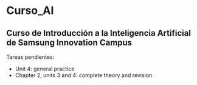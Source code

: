 # Curso_AI

## Curso de Introducción a la Inteligencia Artificial de Samsung Innovation Campus

Tareas pendientes:
 - Unit 4: general practice
 - Chapter 2, units 3 and 4: complete theory and revision